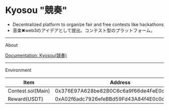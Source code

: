 # Kyosou "競奏"
* Decentralized platform to organize fair and free contests like hackathons 
* 音楽✖︎web3のアイデアとして提出。コンテスト型のプラットフォーム。

***
About

[Documentation: Kyosou(競奏)](https://www.canva.com/design/DAFf_XCmNyY/4gmTqRDNe7XyuKkZOoJT6w/view?utm_content=DAFf_XCmNyY&utm_campaign=designshare&utm_medium=link&utm_source=publishsharelink)

***
Environment

|Item|Address|
|---|---|
|Contest.sol(Main)|0x376E97A628be82B0C6c6a9f66de4FeE0cF0f803b|
|Reward(USDT)|0xA02f6adc7926efeBBd59Fd43A84f4E0c0c91e832|

